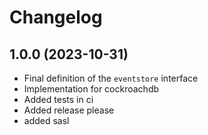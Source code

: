 # Changelog

## 1.0.0 (2023-10-31)

- Final definition of the `eventstore` interface
- Implementation for cockroachdb
- Added tests in ci
- Added release please
- added sasl
